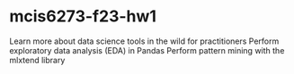 # mcis6273-f23-hw1
Learn more about data science tools in the wild for practitioners
Perform exploratory data analysis (EDA) in Pandas
Perform pattern mining with the mlxtend library
